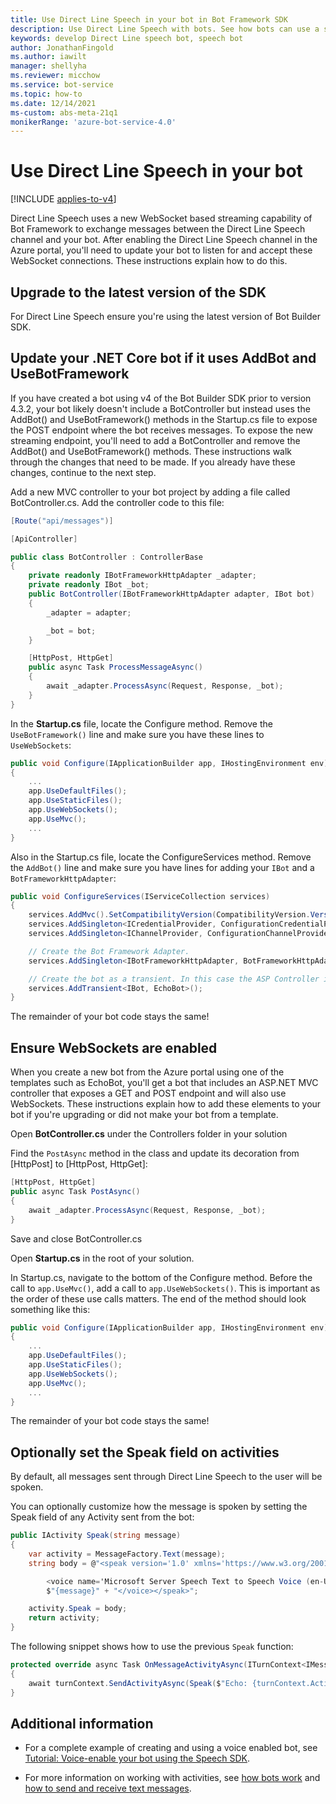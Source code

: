 ```yaml
---
title: Use Direct Line Speech in your bot in Bot Framework SDK
description: Use Direct Line Speech with bots. See how bots can use a streaming capability based on WebSockets to exchange messages with this channel.
keywords: develop Direct Line speech bot, speech bot
author: JonathanFingold
ms.author: iawilt
manager: shellyha
ms.reviewer: micchow
ms.service: bot-service
ms.topic: how-to
ms.date: 12/14/2021
ms-custom: abs-meta-21q1
monikerRange: 'azure-bot-service-4.0'
---
```


# Use Direct Line Speech in your bot

[!INCLUDE [applies-to-v4](includes/applies-to-v4-current.md)]

Direct Line Speech uses a new WebSocket based streaming capability of Bot Framework to exchange messages between the Direct Line Speech channel and your bot. After enabling the Direct Line Speech channel in the Azure portal, you'll need to update your bot to listen for and accept these WebSocket connections. These instructions explain how to do this.

## Upgrade to the latest version of the SDK

For Direct Line Speech ensure you're using the latest version of Bot Builder SDK.

## Update your .NET Core bot if it uses AddBot and UseBotFramework

If you have created a bot using v4 of the Bot Builder SDK prior to version 4.3.2, your bot likely doesn't include a BotController but instead uses the AddBot() and UseBotFramework() methods in the Startup.cs file to expose the POST endpoint where the bot receives messages. To expose the new streaming endpoint, you'll need to add a BotController and remove the AddBot() and UseBotFramework() methods. These instructions walk through the changes that need to be made. If you already have these changes, continue to the next step.

Add a new MVC controller to your bot project by adding a file called BotController.cs. Add the controller code to this file:

```csharp
[Route("api/messages")]

[ApiController]

public class BotController : ControllerBase
{
    private readonly IBotFrameworkHttpAdapter _adapter;
    private readonly IBot _bot;
    public BotController(IBotFrameworkHttpAdapter adapter, IBot bot)
    {
        _adapter = adapter;

        _bot = bot;
    }

    [HttpPost, HttpGet]
    public async Task ProcessMessageAsync()
    {
        await _adapter.ProcessAsync(Request, Response, _bot);
    }
}
```

In the **Startup.cs** file, locate the Configure method. Remove the `UseBotFramework()` line and make sure you have these lines to `UseWebSockets`:

```csharp
public void Configure(IApplicationBuilder app, IHostingEnvironment env)
{
    ...
    app.UseDefaultFiles();
    app.UseStaticFiles();
    app.UseWebSockets();
    app.UseMvc();
    ...
}
```

Also in the Startup.cs file, locate the ConfigureServices method. Remove the `AddBot()` line and make sure you have lines for adding your `IBot` and a `BotFrameworkHttpAdapter`:

```csharp
public void ConfigureServices(IServiceCollection services)
{
    services.AddMvc().SetCompatibilityVersion(CompatibilityVersion.Version_2_1);
    services.AddSingleton<ICredentialProvider, ConfigurationCredentialProvider>();
    services.AddSingleton<IChannelProvider, ConfigurationChannelProvider>();

    // Create the Bot Framework Adapter.
    services.AddSingleton<IBotFrameworkHttpAdapter, BotFrameworkHttpAdapter>();

    // Create the bot as a transient. In this case the ASP Controller is expecting an IBot.
    services.AddTransient<IBot, EchoBot>();
}
```

The remainder of your bot code stays the same!

## Ensure WebSockets are enabled

When you create a new bot from the Azure portal using one of the templates such as EchoBot, you'll get a bot that includes an ASP.NET MVC controller that exposes a GET and POST endpoint and will also use WebSockets. These instructions explain how to add these elements to your bot if you're upgrading or did not make your bot from a template.

Open **BotController.cs** under the Controllers folder in your solution

Find the `PostAsync` method in the class and update its decoration from [HttpPost] to [HttpPost, HttpGet]:

```csharp
[HttpPost, HttpGet]
public async Task PostAsync()
{
    await _adapter.ProcessAsync(Request, Response, _bot);
}
```

Save and close BotController.cs

Open **Startup.cs** in the root of your solution.

In Startup.cs, navigate to the bottom of the Configure method. Before the call to `app.UseMvc()`, add a call to `app.UseWebSockets()`. This is important as the order of these use calls matters. The end of the method should look something like this:

```csharp
public void Configure(IApplicationBuilder app, IHostingEnvironment env)
{
    ...
    app.UseDefaultFiles();
    app.UseStaticFiles();
    app.UseWebSockets();
    app.UseMvc();
    ...
}
```

The remainder of your bot code stays the same!

## Optionally set the Speak field on activities

By default, all messages sent through Direct Line Speech to the user will be spoken.

You can optionally customize how the message is spoken by setting the Speak field of any Activity sent from the bot:

```csharp
public IActivity Speak(string message)
{
    var activity = MessageFactory.Text(message);
    string body = @"<speak version='1.0' xmlns='https://www.w3.org/2001/10/synthesis' xml:lang='en-US'>

        <voice name='Microsoft Server Speech Text to Speech Voice (en-US, JessaRUS)'>" +
        $"{message}" + "</voice></speak>";

    activity.Speak = body;
    return activity;
}
```

The following snippet shows how to use the previous `Speak` function:

```csharp
protected override async Task OnMessageActivityAsync(ITurnContext<IMessageActivity> turnContext, CancellationToken cancellationToken)
{
    await turnContext.SendActivityAsync(Speak($"Echo: {turnContext.Activity.Text}"), cancellationToken);
}
```

## Additional information

- For a complete example of creating and using a voice enabled bot, see [Tutorial: Voice-enable your bot using the Speech SDK](/azure/cognitive-services/speech-service/tutorial-voice-enable-your-bot-speech-sdk).

- For more information on working with activities, see [how bots work](./v4sdk/bot-builder-basics.md) and [how to send and receive text messages](./v4sdk/bot-builder-howto-send-messages.md).
